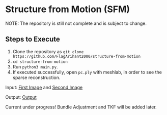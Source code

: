 # Structure from Motion (SFM)

NOTE: The repository is still not complete and is subject to change. 

## Steps to Execute

1. Clone the repository as ```git clone https://github.com/FlagArihant2000/structure-from-motion```
2. ```cd structure-from-motion```
3. Run ```python3 main.py```.
4. If executed successfully, open ```pc.ply``` with meshlab, in order to see the sparse reconstruction. 

Input: [First Image](img1comp.png) and [Second Image](img2comp.png)

Output: [Output](output.png)

Current under progress! Bundle Adjustment and TKF will be added later.
